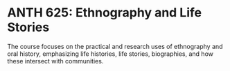 # ANTH 625: Ethnography and Life Stories

The course focuses on the practical and research uses of ethnography and oral history, emphasizing life histories, life stories, biographies, and how these intersect with communities.